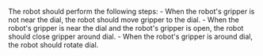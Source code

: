 

The robot should perform the following steps:
    - When the robot's gripper is not near the dial, the robot should move gripper to the dial.
    - When the robot's gripper is near the dial and the robot's gripper is open, the robot should close gripper around dial.
    - When the robot's gripper is around dial, the robot should rotate dial.